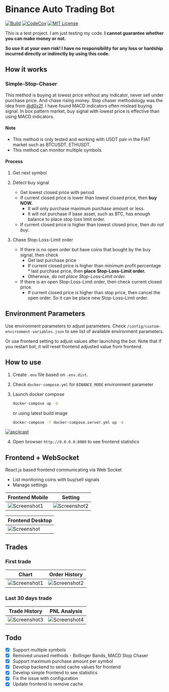 # Binance Auto Trading Bot

[![Build](https://github.com/chrisleekr/binance-trading-bot/workflows/main/badge.svg)](https://github.com/chrisleekr/binance-trading-bot/actions?query=workflow%3Amain)
[![CodeCov](https://codecov.io/gh/chrisleekr/binance-trading-bot/branch/master/graph/badge.svg)](https://codecov.io/gh/chrisleekr/binance-trading-bot)
[![MIT License](https://img.shields.io/github/license/chrisleekr/binance-trading-bot)](https://github.com/chrisleekr/binance-trading-bot/blob/master/LICENSE)

This is a test project. I am just testing my code. **I cannot guarantee whether
you can make money or not.**

**So use it at your own risk! I have no responsibility for any loss or hardship
incurred directly or indirectly by using this code.**

## How it works

### Simple-Stop-Chaser

This method is buying at lowest price without any indicator, never sell under
purchase price. And chase rising money. Stop chaser methodology was the idea
from [@d0x2f](https://github.com/d0x2f). I have found MACD indicators often
mislead buying signal. In box pattern market, buy signal with lowest price is
effective than using MACD indicators.

#### Note

- This method is only tested and working with USDT pair in the FIAT market such
  as BTCUSDT, ETHUSDT.
- This method can monitor multiple symbols.

#### Process

1. Get next symbol

2. Detect buy signal

   - Get lowest closed price with period
   - If current closed price is lower than lowest closed price, then **buy
     NOW.**
     - It will only purchase maximum purchase amount or less.
     - It will not purchase if base asset, such as BTC, has enough balance to
       place stop loss limit order.
   - If current closed price is higher than lowest closed price, then _do not
     buy._

3. Chase Stop-Loss-Limit order

   - If there is no open order but have coins that bought by the buy signal,
     then check
     - Get last purchase price
     - If current closed price is higher than minimum profit percentage \* last
       purchase price, then **place Stop-Loss-Limit order.**
     - Otherwise, _do not place Stop-Loss-Limit order._
   - If there is an open Stop-Loss-Limit order, then check current closed price.
     - If current closed price is higher than stop price, then cancel the open
       order. So it can be place new Stop-Loss-Limit order.

## Environment Parameters

Use environment parameters to adjust parameters. Check
`/config/custom-environment-variables.json` to see list of available environment
parameters.

Or use frontend setting to adjust values after launching the bot. Note that if
you restart bot, it will reset frontend adjusted value from frontend.

## How to use

1. Create `.env` file based on `.env.dist`.

2. Check `docker-compose.yml` for `BINANCE_MODE` environment parameter

3. Launch docker compose

   ```bash
   docker-compose up -d
   ```

   or using latest build image

   ```bash
   docker-compose -f docker-compose.server.yml up -d
   ```

[![asciicast](https://asciinema.org/a/371137.png)](https://asciinema.org/a/371137)

4. Open browser `http://0.0.0.0:8080` to see frontend statistics

## Frontend + WebSocket

React.js based frontend communicating via Web Socket

- List monitoring coins with buy/sell signals
- Manage settings

| Frontend Mobile                                                                                                       | Setting                                                                                                               |
| --------------------------------------------------------------------------------------------------------------------- | --------------------------------------------------------------------------------------------------------------------- |
| ![Screenshot1](https://user-images.githubusercontent.com/5715919/106989986-77250600-67c7-11eb-97c7-3383dccd45b4.jpeg) | ![Screenshot2](https://user-images.githubusercontent.com/5715919/106989983-75f3d900-67c7-11eb-94f0-fdf6d3256c11.jpeg) |

| Frontend Desktop                                                                                                    |
| ------------------------------------------------------------------------------------------------------------------- |
| ![Screenshot](https://user-images.githubusercontent.com/5715919/106990244-f6b2d500-67c7-11eb-8f63-9603649f9d7d.png) |

## Trades

### First trade

| Chart                                                                                                                | Order History                                                                                                        |
| -------------------------------------------------------------------------------------------------------------------- | -------------------------------------------------------------------------------------------------------------------- |
| ![Screenshot1](https://user-images.githubusercontent.com/5715919/99874214-f7f94a80-2c39-11eb-9f6d-92fa7b4cb000.jpeg) | ![Screenshot2](https://user-images.githubusercontent.com/5715919/99874212-f465c380-2c39-11eb-8185-dce0d6d21e27.jpeg) |

### Last 30 days trade

| Trade History                                                                                                        | PNL Analysis                                                                                                         |
| -------------------------------------------------------------------------------------------------------------------- | -------------------------------------------------------------------------------------------------------------------- |
| ![Screenshot3](https://user-images.githubusercontent.com/5715919/104917671-d4f3d880-59e7-11eb-87ea-b73a8e75f725.jpg) | ![Screenshot4](https://user-images.githubusercontent.com/5715919/104917674-d6250580-59e7-11eb-911f-9d5491fdfdcb.jpg) |

## Todo

- [x] Support multiple symbols
- [x] Removed unused methods - Bollinger Bands, MACD Stop Chaser
- [x] Support maximum purchase amount per symbol
- [x] Develop backend to send cache values for frontend
- [x] Develop simple frontend to see statistics
- [x] Fix the issue with configuration
- [x] Update frontend to remove cache
